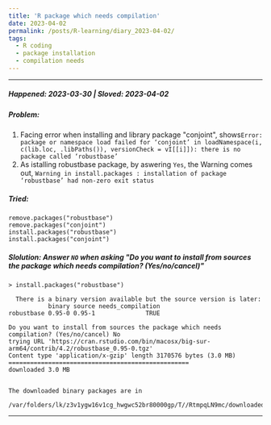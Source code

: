 ```yaml
---
title: 'R package which needs compilation'
date: 2023-04-02
permalink: /posts/R-learning/diary_2023-04-02/
tags:
  - R coding
  - package installation
  - compilation needs
---
```


---
##### Happened: 2023-03-30 | Sloved: 2023-04-02
##### Problem: 
1. Facing error when installing and library package "conjoint", shows```Error: package or namespace load failed for ‘conjoint’ in loadNamespace(i, c(lib.loc, .libPaths()), versionCheck = vI[[i]]):
 there is no package called ‘robustbase’``` 
2. As istalling robustbase package, by aswering `Yes`, the Warning comes out, ```Warning in install.packages :
  installation of package ‘robustbase’ had non-zero exit status```
##### Tried:
```
remove.packages("robustbase")
remove.packages("conjoint")
install.packages("robustbase")
install.packages("conjoint")

```
##### Slolution: Answer `NO` when asking "Do you want to install from sources the package which needs compilation? (Yes/no/cancel)"
```
> install.packages("robustbase")

  There is a binary version available but the source version is later:
           binary source needs_compilation
robustbase 0.95-0 0.95-1              TRUE

Do you want to install from sources the package which needs compilation? (Yes/no/cancel) No
trying URL 'https://cran.rstudio.com/bin/macosx/big-sur-arm64/contrib/4.2/robustbase_0.95-0.tgz'
Content type 'application/x-gzip' length 3170576 bytes (3.0 MB)
==================================================
downloaded 3.0 MB


The downloaded binary packages are in
	/var/folders/lk/z3v1ygw16v1cg_hwgwc52br80000gp/T//RtmpqLN9mc/downloaded_packages

```
---
